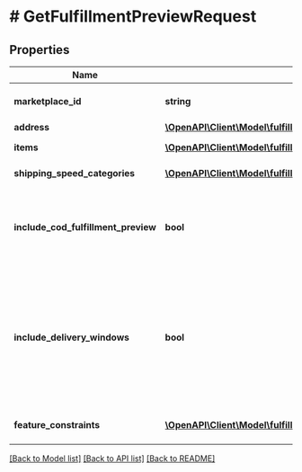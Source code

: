 # # GetFulfillmentPreviewRequest

## Properties

Name | Type | Description | Notes
------------ | ------------- | ------------- | -------------
**marketplace_id** | **string** | The marketplace the fulfillment order is placed against. | [optional]
**address** | [**\OpenAPI\Client\Model\fulfillmentoutbound\Address**](Address.md) |  |
**items** | [**\OpenAPI\Client\Model\fulfillmentoutbound\GetFulfillmentPreviewItem[]**](GetFulfillmentPreviewItem.md) | An array of fulfillment preview item information. |
**shipping_speed_categories** | [**\OpenAPI\Client\Model\fulfillmentoutbound\ShippingSpeedCategory[]**](ShippingSpeedCategory.md) | ShippingSpeedCategory List | [optional]
**include_cod_fulfillment_preview** | **bool** | When true, returns all fulfillment order previews both for COD and not for COD. Otherwise, returns only fulfillment order previews that are not for COD. | [optional]
**include_delivery_windows** | **bool** | When true, returns the &#x60;ScheduledDeliveryInfo&#x60; response object, which contains the available delivery windows for a Scheduled Delivery. The &#x60;ScheduledDeliveryInfo&#x60; response object can only be returned for fulfillment order previews with &#x60;ShippingSpeedCategories&#x60; &#x3D; &#x60;ScheduledDelivery&#x60;. | [optional]
**feature_constraints** | [**\OpenAPI\Client\Model\fulfillmentoutbound\FeatureSettings[]**](FeatureSettings.md) | A list of features and their fulfillment policies to apply to the order. | [optional]

[[Back to Model list]](../../README.md#models) [[Back to API list]](../../README.md#endpoints) [[Back to README]](../../README.md)
